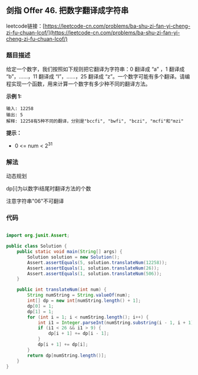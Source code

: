 ## 剑指 Offer 46. 把数字翻译成字符串

leetcode链接：[https://leetcode-cn.com/problems/ba-shu-zi-fan-yi-cheng-zi-fu-chuan-lcof/](https://leetcode-cn.com/problems/ba-shu-zi-fan-yi-cheng-zi-fu-chuan-lcof/)

### 题目描述

给定一个数字，我们按照如下规则把它翻译为字符串：0 翻译成 “a” ，1 翻译成 “b”，……，11 翻译成 “l”，……，25 翻译成 “z”。一个数字可能有多个翻译。请编程实现一个函数，用来计算一个数字有多少种不同的翻译方法。

**示例 1:**

```
输入: 12258
输出: 5
解释: 12258有5种不同的翻译，分别是"bccfi", "bwfi", "bczi", "mcfi"和"mzi"
```

**提示：**

- 0 <= num < 2<sup>31</sup>

### 解法

动态规划

dp[i]为以数字i结尾时翻译方法的个数

注意字符串"06"不可翻译

### 代码

```java

import org.junit.Assert;

public class Solution {
    public static void main(String[] args) {
        Solution solution = new Solution();
        Assert.assertEquals(5, solution.translateNum(12258));
        Assert.assertEquals(1, solution.translateNum(26));
        Assert.assertEquals(1, solution.translateNum(506));
    }

    public int translateNum(int num) {
        String numString = String.valueOf(num);
        int[] dp = new int[numString.length() + 1];
        dp[0] = 1;
        dp[1] = 1;
        for (int i = 1; i < numString.length(); i++) {
            int i1 = Integer.parseInt(numString.substring(i - 1, i + 1));
            if (i1 < 26 && i1 > 9) {
                dp[i + 1] += dp[i - 1];
            }
            dp[i + 1] += dp[i];
        }
        return dp[numString.length()];
    }
}

```
